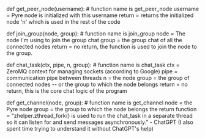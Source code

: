 def get_peer_node(username): # function name is get_peer_node
username = Pyre node is initialized with this username
return = returns the initialized node 'n' which is used in the rest of the code

def join_group(node, group): # function name is join_group
node = The node I'm using to join the group chat
group = the group chat of all the connected nodes
return = no return, the function is used to join the node to the group.


def chat_task(ctx, pipe, n, group): # function name is chat_task
ctx = ZeroMQ context for managing sockets (according to Google)
pipe = communication pipe between threads
n = the node
group = the group of connected nodes -- or the group to which the node belongs
return = no return, this is the core chat logic of the program

def get_channel(node, group): # function name is get_channel
node = the Pyre node
group = the group to which the node belongs
the return function = "zhelper.zthread_fork() is used to run the chat_task
in a separate thread so it can listen for and send messages asynchronously." - ChatGPT 
(I also spent time trying to understand it without ChatGPT's help)